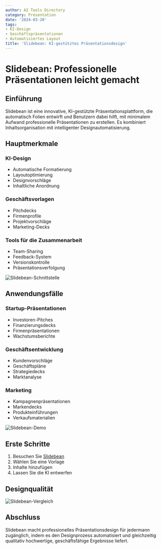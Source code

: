 ```yaml
---
author: AI Tools Directory
category: Presentation
date: '2024-03-20'
tags:
- KI-Design
- Geschäftspräsentationen
- Automatisiertes Layout
title: 'Slidebean: KI-gestütztes Präsentationsdesign'
---
```


# Slidebean: Professionelle Präsentationen leicht gemacht

## Einführung

Slidebean ist eine innovative, KI-gestützte Präsentationsplattform, die automatisch Folien entwirft und Benutzern dabei hilft, mit minimalem Aufwand professionelle Präsentationen zu erstellen. Es kombiniert Inhaltsorganisation mit intelligenter Designautomatisierung.

## Hauptmerkmale

### KI-Design
- Automatische Formatierung
- Layoutoptimierung
- Designvorschläge
- Inhaltliche Anordnung

### Geschäftsvorlagen
- Pitchdecks
- Firmenprofile
- Projektvorschläge
- Marketing-Decks

### Tools für die Zusammenarbeit
- Team-Sharing
- Feedback-System
- Versionskontrolle
- Präsentationsverfolgung

![Slidebean-Schnittstelle](/imgs/slidebean/interface.jpg)

## Anwendungsfälle

### Startup-Präsentationen
- Investoren-Pitches
- Finanzierungsdecks
- Firmenpräsentationen
- Wachstumsberichte

### Geschäftsentwicklung
- Kundenvorschläge
- Geschäftspläne
- Strategiedecks
- Marktanalyse

### Marketing
- Kampagnenpräsentationen
- Markendecks
- Produkteinführungen
- Verkaufsmaterialien

![Slidebean-Demo](/imgs/slidebean/demo.jpg)

## Erste Schritte

1. Besuchen Sie [Slidebean](https://slidebean.com)
2. Wählen Sie eine Vorlage
3. Inhalte hinzufügen
4. Lassen Sie die KI entwerfen

## Designqualität

![Slidebean-Vergleich](/imgs/slidebean/comparison.jpg)

## Abschluss

Slidebean macht professionelles Präsentationsdesign für jedermann zugänglich, indem es den Designprozess automatisiert und gleichzeitig qualitativ hochwertige, geschäftsfähige Ergebnisse liefert.